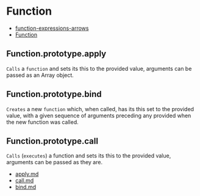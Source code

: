 # Function

- [function-expressions-arrows](https://javascript.info/function-expressions-arrows)
- [Function](https://developer.mozilla.org/en-US/docs/Web/JavaScript/Reference/Global_Objects/Function/prototype)

## Function.prototype.apply

`Calls` a `function` and sets its this to the provided value, arguments can be passed as an Array object.

## Function.prototype.bind

`Creates` a new `function` which, when called, has its this set to the provided value, with a given sequence of arguments preceding any provided when the new function was called.

## Function.prototype.call

`Calls` (`executes`) a function and sets its this to the provided value, arguments can be passed as they are.

- [apply.md](apply.md)
- [call.md](call.md)
- [bind.md](bind.md)
